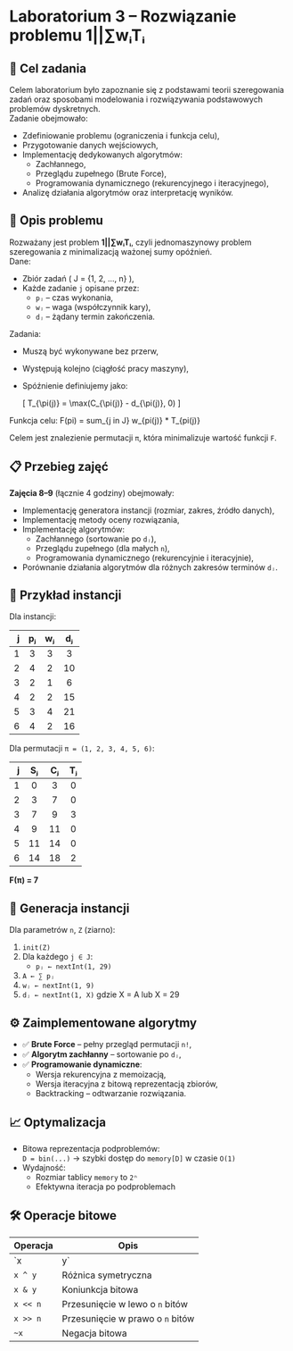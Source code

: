 # Laboratorium 3 – Rozwiązanie problemu 1||∑wᵢTᵢ

## 🎯 Cel zadania

Celem laboratorium było zapoznanie się z podstawami teorii szeregowania zadań oraz sposobami modelowania i rozwiązywania podstawowych problemów dyskretnych.  
Zadanie obejmowało:
- Zdefiniowanie problemu (ograniczenia i funkcja celu),
- Przygotowanie danych wejściowych,
- Implementację dedykowanych algorytmów:
  - Zachłannego,
  - Przeglądu zupełnego (Brute Force),
  - Programowania dynamicznego (rekurencyjnego i iteracyjnego),
- Analizę działania algorytmów oraz interpretację wyników.

## 🧠 Opis problemu

Rozważany jest problem **1||∑wᵢTᵢ**, czyli jednomaszynowy problem szeregowania z minimalizacją ważonej sumy opóźnień.  
Dane:
- Zbiór zadań \( J = \{1, 2, ..., n\} \),
- Każde zadanie `j` opisane przez:
  - `pⱼ` – czas wykonania,
  - `wⱼ` – waga (współczynnik kary),
  - `dⱼ` – żądany termin zakończenia.

Zadania:
- Muszą być wykonywane bez przerw,
- Występują kolejno (ciągłość pracy maszyny),
- Spóźnienie definiujemy jako:
  
  \[
  T_{\pi(j)} = \max(C_{\pi(j)} - d_{\pi(j)}, 0)
  \]

Funkcja celu:
F(pi) = sum_{j in J} w_{pi(j)} * T_{pi(j)}

Celem jest znalezienie permutacji `π`, która minimalizuje wartość funkcji `F`.

## 📋 Przebieg zajęć

**Zajęcia 8–9** (łącznie 4 godziny) obejmowały:
- Implementację generatora instancji (rozmiar, zakres, źródło danych),
- Implementację metody oceny rozwiązania,
- Implementację algorytmów:
  - Zachłannego (sortowanie po `dⱼ`),
  - Przeglądu zupełnego (dla małych `n`),
  - Programowania dynamicznego (rekurencyjnie i iteracyjnie),
- Porównanie działania algorytmów dla różnych zakresów terminów `dⱼ`.


## 🧪 Przykład instancji

Dla instancji:

| j | pⱼ | wⱼ | dⱼ |
|--:|:--:|:--:|:--:|
| 1 | 3  | 3  | 3  |
| 2 | 4  | 2  | 10 |
| 3 | 2  | 1  | 6  |
| 4 | 2  | 2  | 15 |
| 5 | 3  | 4  | 21 |
| 6 | 4  | 2  | 16 |

Dla permutacji `π = (1, 2, 3, 4, 5, 6)`:

| j | Sⱼ | Cⱼ | Tⱼ |
|--:|:--:|:--:|:--:|
| 1 | 0  | 3  | 0  |
| 2 | 3  | 7  | 0  |
| 3 | 7  | 9  | 3  |
| 4 | 9  | 11 | 0  |
| 5 | 11 | 14 | 0  |
| 6 | 14 | 18 | 2  |

**F(π) = 7**

## 🧬 Generacja instancji

Dla parametrów `n`, `Z` (ziarno):

1. `init(Z)`  
2. Dla każdego `j ∈ J`:  
   - `pⱼ ← nextInt(1, 29)`  
3. `A ← ∑ pⱼ`  
4. `wⱼ ← nextInt(1, 9)`  
5. `dⱼ ← nextInt(1, X)` gdzie X = A lub X = 29

## ⚙️ Zaimplementowane algorytmy

- ✅ **Brute Force** – pełny przegląd permutacji `n!`,
- ✅ **Algorytm zachłanny** – sortowanie po `dⱼ`,
- ✅ **Programowanie dynamiczne**:
  - Wersja rekurencyjna z memoizacją,
  - Wersja iteracyjna z bitową reprezentacją zbiorów,
  - Backtracking – odtwarzanie rozwiązania.

## 📈 Optymalizacja

- Bitowa reprezentacja podproblemów:  
  `D = bin(...)` → szybki dostęp do `memory[D]` w czasie `O(1)`  
- Wydajność:
  - Rozmiar tablicy `memory` to `2ⁿ`
  - Efektywna iteracja po podproblemach

## 🛠 Operacje bitowe

| Operacja | Opis                              |
|----------|-----------------------------------|
| `x | y`  | Alternatywa bitowa                |
| `x ^ y`  | Różnica symetryczna               |
| `x & y`  | Koniunkcja bitowa                 |
| `x << n` | Przesunięcie w lewo o `n` bitów   |
| `x >> n` | Przesunięcie w prawo o `n` bitów  |
| `~x`     | Negacja bitowa                    |
